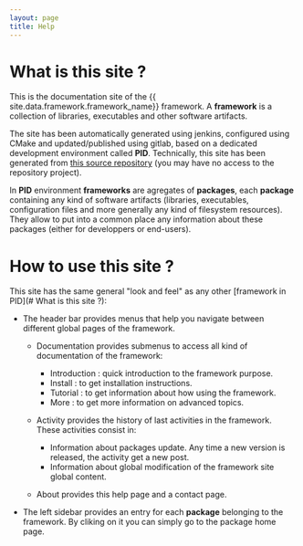 ```yaml
---
layout: page
title: Help
---
```


# What is this site ?

This is the documentation site of the {{ site.data.framework.framework_name}} framework. A **framework** is a collection of libraries, executables and other software artifacts. 

The site has been automatically generated using jenkins, configured using CMake and updated/published using gitlab, based on a dedicated development environment called **PID**. Technically, this site has been generated from [this source repository]({{site.data.framework.framework_git_project}}) (you may have no access to the repository project).

In **PID** environment **frameworks** are agregates of **packages**, each **package** containing any kind of software artifacts (libraries, executables, configuration files and more generally any kind of filesystem resources). They allow to put into a common place any information about these packages (either for developpers or end-users).

 
# How to use this site ?

This site has the same general "look and feel" as any other [framework in PID](# What is this site ?):

- The header bar provides menus that help you navigate between different global pages of the framework.
  - Documentation provides submenus to access all kind of documentation of the framework:
    + Introduction : quick introduction to the framework purpose.
    + Install : to get installation instructions.
    + Tutorial : to get information about how using the framework.
    + More : to get more information on advanced topics.
 
  - Activity provides the history of last activities in the framework. These activities consist in:
    + Information about packages update. Any time a new version is released, the activity get a new post.
    + Information about global modification of the framework site global content.

  - About provides this help page and a contact page.

- The left sidebar provides an entry for each **package** belonging to the framework. By cliking on it you can simply go to the package home page.


